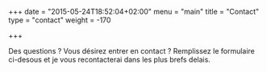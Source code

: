 +++
date = "2015-05-24T18:52:04+02:00"
menu = "main"
title = "Contact"
type = "contact"
weight = -170

+++

Des questions ? Vous désirez entrer en contact ? Remplissez le formulaire ci-desous et je vous recontacterai dans les plus brefs delais.
